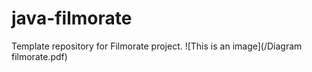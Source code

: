 # java-filmorate
Template repository for Filmorate project.
![This is an image](/Diagram filmorate.pdf)